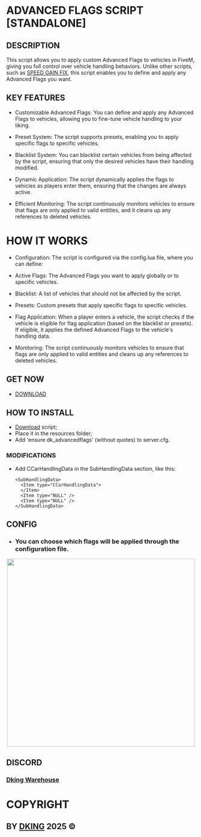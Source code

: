 # ADVANCED FLAGS SCRIPT [STANDALONE]

## DESCRIPTION

This script allows you to apply custom Advanced Flags to vehicles in FiveM, giving you full control over vehicle handling behaviors. Unlike other scripts, such as [SPEED GAIN FIX](https://github.com/Dking07/fivem-speed-gain-fix), this script enables you to define and apply any Advanced Flags you want.

## KEY FEATURES

* Customizable Advanced Flags: You can define and apply any Advanced Flags to vehicles, allowing you to fine-tune vehicle handling to your liking.

* Preset System: The script supports presets, enabling you to apply specific flags to specific vehicles.

* Blacklist System: You can blacklist certain vehicles from being affected by the script, ensuring that only the desired vehicles have their handling modified.

* Dynamic Application: The script dynamically applies the flags to vehicles as players enter them, ensuring that the changes are always active.

* Efficient Monitoring: The script continuously monitors vehicles to ensure that flags are only applied to valid entities, and it cleans up any references to deleted vehicles.

# HOW IT WORKS

* Configuration: The script is configured via the config.lua file, where you can define:

* Active Flags: The Advanced Flags you want to apply globally or to specific vehicles.

* Blacklist: A list of vehicles that should not be affected by the script.

* Presets: Custom presets that apply specific flags to specific vehicles.

* Flag Application: When a player enters a vehicle, the script checks if the vehicle is eligible for flag application (based on the blacklist or presets). If eligible, it applies the defined Advanced Flags to the vehicle's handling data.

* Monitoring: The script continuously monitors vehicles to ensure that flags are only applied to valid entities and cleans up any references to deleted vehicles.

## GET NOW

* [DOWNLOAD](https://dking.tebex.io/package/6695029)

## HOW TO INSTALL

* [Download](https://keymaster.fivem.net/asset-grants) script;
* Place it in the resources folder;
* Add 'ensure dk_advancedflags' (without quotes) to server.cfg.

### MODIFICATIONS

* Add CCarHandlingData in the SubHandlingData section, like this:
  ```
  <SubHandlingData>
    <Item type="CCarHandlingData">
    </Item>
    <Item type="NULL" />
    <Item type="NULL" />
  </SubHandlingData>
  ```

## CONFIG

* ### You can choose which flags will be applied through the configuration file.
<div align="center">
<img src="https://github.com/Dking07/fivem-backup/blob/main/My%20Scripts/Advanced%20Flags/config.png" width="500px" />
</div>

## DISCORD

### [Dking Warehouse](https://discord.gg/Rw6vjcXspG)

# COPYRIGHT

## BY [DKING](https://github.com/Dking07) 2025 ©